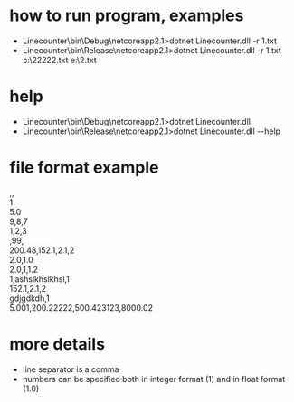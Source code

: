 # how to run program, examples
- Linecounter\bin\Debug\netcoreapp2.1>dotnet Linecounter.dll -r 1.txt
- Linecounter\bin\Release\netcoreapp2.1>dotnet Linecounter.dll -r 1.txt c:\\22222.txt e:\\2.txt

# help
- Linecounter\bin\Debug\netcoreapp2.1>dotnet Linecounter.dll
- Linecounter\bin\Release\netcoreapp2.1>dotnet Linecounter.dll --help

# file format example
,,  
1  
5.0  
9,8,7  
1,2,3  
,99,  
200.48,152.1,2.1,2  
2.0,1.0  
2.0,1,1.2  
1,ashslkhslkhsl,1  
152.1,2.1,2  
gdjgdkdh,1  
5.001,200.22222,500.423123,8000.02  

# more details
- line separator is a comma
- numbers can be specified both in integer format (1) and in float format (1.0)